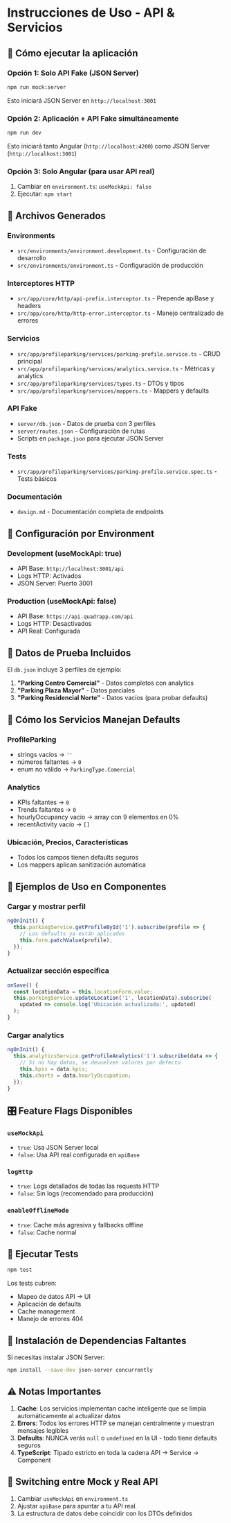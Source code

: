 # Instrucciones de Uso - API & Servicios

## 🚀 Cómo ejecutar la aplicación

### Opción 1: Solo API Fake (JSON Server)
```bash
npm run mock:server
```
Esto iniciará JSON Server en `http://localhost:3001`

### Opción 2: Aplicación + API Fake simultáneamente
```bash
npm run dev
```
Esto iniciará tanto Angular (`http://localhost:4200`) como JSON Server (`http://localhost:3001`)

### Opción 3: Solo Angular (para usar API real)
1. Cambiar en `environment.ts`: `useMockApi: false`
2. Ejecutar: `npm start`

## 📁 Archivos Generados

### Environments
- `src/environments/environment.development.ts` - Configuración de desarrollo
- `src/environments/environment.ts` - Configuración de producción

### Interceptores HTTP
- `src/app/core/http/api-prefix.interceptor.ts` - Prepende apiBase y headers
- `src/app/core/http/http-error.interceptor.ts` - Manejo centralizado de errores

### Servicios
- `src/app/profileparking/services/parking-profile.service.ts` - CRUD principal
- `src/app/profileparking/services/analytics.service.ts` - Métricas y analytics
- `src/app/profileparking/services/types.ts` - DTOs y tipos
- `src/app/profileparking/services/mappers.ts` - Mappers y defaults

### API Fake
- `server/db.json` - Datos de prueba con 3 perfiles
- `server/routes.json` - Configuración de rutas
- Scripts en `package.json` para ejecutar JSON Server

### Tests
- `src/app/profileparking/services/parking-profile.service.spec.ts` - Tests básicos

### Documentación
- `design.md` - Documentación completa de endpoints

## 🔧 Configuración por Environment

### Development (useMockApi: true)
- API Base: `http://localhost:3001/api`
- Logs HTTP: Activados
- JSON Server: Puerto 3001

### Production (useMockApi: false)
- API Base: `https://api.quadrapp.com/api`
- Logs HTTP: Desactivados
- API Real: Configurada

## 💾 Datos de Prueba Incluidos

El `db.json` incluye 3 perfiles de ejemplo:

1. **"Parking Centro Comercial"** - Datos completos con analytics
2. **"Parking Plaza Mayor"** - Datos parciales
3. **"Parking Residencial Norte"** - Datos vacíos (para probar defaults)

## 🔄 Cómo los Servicios Manejan Defaults

### ProfileParking
- strings vacíos → `''`
- números faltantes → `0`
- enum no válido → `ParkingType.Comercial`

### Analytics
- KPIs faltantes → `0`
- Trends faltantes → `0`
- hourlyOccupancy vacío → array con 9 elementos en 0%
- recentActivity vacío → `[]`

### Ubicación, Precios, Características
- Todos los campos tienen defaults seguros
- Los mappers aplican sanitización automática

## 📝 Ejemplos de Uso en Componentes

### Cargar y mostrar perfil
```typescript
ngOnInit() {
  this.parkingService.getProfileById('1').subscribe(profile => {
    // Los defaults ya están aplicados
    this.form.patchValue(profile);
  });
}
```

### Actualizar sección específica
```typescript
onSave() {
  const locationData = this.locationForm.value;
  this.parkingService.updateLocation('1', locationData).subscribe(
    updated => console.log('Ubicación actualizada:', updated)
  );
}
```

### Cargar analytics
```typescript
ngOnInit() {
  this.analyticsService.getProfileAnalytics('1').subscribe(data => {
    // Si no hay datos, se devuelven valores por defecto
    this.kpis = data.kpis;
    this.charts = data.hourlyOccupation;
  });
}
```

## 🎛️ Feature Flags Disponibles

### `useMockApi`
- `true`: Usa JSON Server local
- `false`: Usa API real configurada en `apiBase`

### `logHttp`
- `true`: Logs detallados de todas las requests HTTP
- `false`: Sin logs (recomendado para producción)

### `enableOfflineMode`
- `true`: Cache más agresiva y fallbacks offline
- `false`: Cache normal

## 🧪 Ejecutar Tests

```bash
npm test
```

Los tests cubren:
- Mapeo de datos API → UI
- Aplicación de defaults
- Cache management
- Manejo de errores 404

## 🔧 Instalación de Dependencias Faltantes

Si necesitas instalar JSON Server:
```bash
npm install --save-dev json-server concurrently
```

## ⚠️ Notas Importantes

1. **Cache**: Los servicios implementan cache inteligente que se limpia automáticamente al actualizar datos
2. **Errors**: Todos los errores HTTP se manejan centralmente y muestran mensajes legibles
3. **Defaults**: NUNCA verás `null` o `undefined` en la UI - todo tiene defaults seguros
4. **TypeScript**: Tipado estricto en toda la cadena API → Service → Component

## 🔄 Switching entre Mock y Real API

1. Cambiar `useMockApi` en `environment.ts`
2. Ajustar `apiBase` para apuntar a tu API real
3. La estructura de datos debe coincidir con los DTOs definidos
